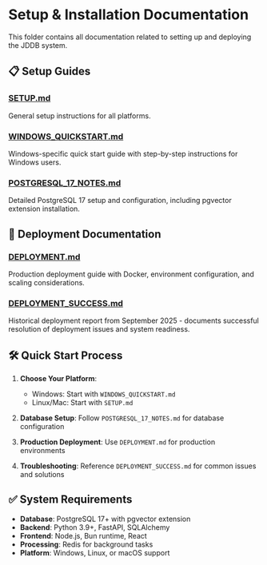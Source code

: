 # Setup & Installation Documentation

This folder contains all documentation related to setting up and deploying the JDDB system.

## 📋 **Setup Guides**

### **[SETUP.md](SETUP.md)**

General setup instructions for all platforms.

### **[WINDOWS_QUICKSTART.md](WINDOWS_QUICKSTART.md)**

Windows-specific quick start guide with step-by-step instructions for Windows users.

### **[POSTGRESQL_17_NOTES.md](POSTGRESQL_17_NOTES.md)**

Detailed PostgreSQL 17 setup and configuration, including pgvector extension installation.

## 🚀 **Deployment Documentation**

### **[DEPLOYMENT.md](DEPLOYMENT.md)**

Production deployment guide with Docker, environment configuration, and scaling considerations.

### **[DEPLOYMENT_SUCCESS.md](DEPLOYMENT_SUCCESS.md)**

Historical deployment report from September 2025 - documents successful resolution of deployment issues and system readiness.

## 🛠️ **Quick Start Process**

1. **Choose Your Platform**:
   - Windows: Start with `WINDOWS_QUICKSTART.md`
   - Linux/Mac: Start with `SETUP.md`

2. **Database Setup**: Follow `POSTGRESQL_17_NOTES.md` for database configuration

3. **Production Deployment**: Use `DEPLOYMENT.md` for production environments

4. **Troubleshooting**: Reference `DEPLOYMENT_SUCCESS.md` for common issues and solutions

## ✅ **System Requirements**

- **Database**: PostgreSQL 17+ with pgvector extension
- **Backend**: Python 3.9+, FastAPI, SQLAlchemy
- **Frontend**: Node.js, Bun runtime, React
- **Processing**: Redis for background tasks
- **Platform**: Windows, Linux, or macOS support
